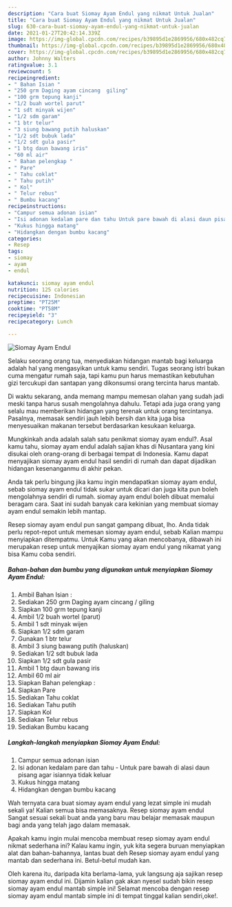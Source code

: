 ```yaml
---
description: "Cara buat Siomay Ayam Endul yang nikmat Untuk Jualan"
title: "Cara buat Siomay Ayam Endul yang nikmat Untuk Jualan"
slug: 630-cara-buat-siomay-ayam-endul-yang-nikmat-untuk-jualan
date: 2021-01-27T20:42:14.339Z
image: https://img-global.cpcdn.com/recipes/b39895d1e2869956/680x482cq70/siomay-ayam-endul-foto-resep-utama.jpg
thumbnail: https://img-global.cpcdn.com/recipes/b39895d1e2869956/680x482cq70/siomay-ayam-endul-foto-resep-utama.jpg
cover: https://img-global.cpcdn.com/recipes/b39895d1e2869956/680x482cq70/siomay-ayam-endul-foto-resep-utama.jpg
author: Johnny Walters
ratingvalue: 3.1
reviewcount: 5
recipeingredient:
- " Bahan Isian "
- "250 grm Daging ayam cincang  giling"
- "100 grm tepung kanji"
- "1/2 buah wortel parut"
- "1 sdt minyak wijen"
- "1/2 sdm garam"
- "1 btr telur"
- "3 siung bawang putih haluskan"
- "1/2 sdt bubuk lada"
- "1/2 sdt gula pasir"
- "1 btg daun bawang iris"
- "60 ml air"
- " Bahan pelengkap "
- " Pare"
- " Tahu coklat"
- " Tahu putih"
- " Kol"
- " Telur rebus"
- " Bumbu kacang"
recipeinstructions:
- "Campur semua adonan isian"
- "Isi adonan kedalam pare dan tahu Untuk pare bawah di alasi daun pisang agar isiannya tidak keluar"
- "Kukus hingga matang"
- "Hidangkan dengan bumbu kacang"
categories:
- Resep
tags:
- siomay
- ayam
- endul

katakunci: siomay ayam endul 
nutrition: 125 calories
recipecuisine: Indonesian
preptime: "PT25M"
cooktime: "PT58M"
recipeyield: "3"
recipecategory: Lunch

---
```



![Siomay Ayam Endul](https://img-global.cpcdn.com/recipes/b39895d1e2869956/680x482cq70/siomay-ayam-endul-foto-resep-utama.jpg)

Selaku seorang orang tua, menyediakan hidangan mantab bagi keluarga adalah hal yang mengasyikan untuk kamu sendiri. Tugas seorang istri bukan cuma mengatur rumah saja, tapi kamu pun harus memastikan kebutuhan gizi tercukupi dan santapan yang dikonsumsi orang tercinta harus mantab.

Di waktu  sekarang, anda memang mampu memesan olahan yang sudah jadi meski tanpa harus susah mengolahnya dahulu. Tetapi ada juga orang yang selalu mau memberikan hidangan yang terenak untuk orang tercintanya. Pasalnya, memasak sendiri jauh lebih bersih dan kita juga bisa menyesuaikan makanan tersebut berdasarkan kesukaan keluarga. 



Mungkinkah anda adalah salah satu penikmat siomay ayam endul?. Asal kamu tahu, siomay ayam endul adalah sajian khas di Nusantara yang kini disukai oleh orang-orang di berbagai tempat di Indonesia. Kamu dapat menyajikan siomay ayam endul hasil sendiri di rumah dan dapat dijadikan hidangan kesenanganmu di akhir pekan.

Anda tak perlu bingung jika kamu ingin mendapatkan siomay ayam endul, sebab siomay ayam endul tidak sukar untuk dicari dan juga kita pun boleh mengolahnya sendiri di rumah. siomay ayam endul boleh dibuat memalui beragam cara. Saat ini sudah banyak cara kekinian yang membuat siomay ayam endul semakin lebih mantap.

Resep siomay ayam endul pun sangat gampang dibuat, lho. Anda tidak perlu repot-repot untuk memesan siomay ayam endul, sebab Kalian mampu menyiapkan ditempatmu. Untuk Kamu yang akan mencobanya, dibawah ini merupakan resep untuk menyajikan siomay ayam endul yang nikamat yang bisa Kamu coba sendiri.

<!--inarticleads1-->

##### Bahan-bahan dan bumbu yang digunakan untuk menyiapkan Siomay Ayam Endul:

1. Ambil  Bahan Isian :
1. Sediakan 250 grm Daging ayam cincang / giling
1. Siapkan 100 grm tepung kanji
1. Ambil 1/2 buah wortel (parut)
1. Ambil 1 sdt minyak wijen
1. Siapkan 1/2 sdm garam
1. Gunakan 1 btr telur
1. Ambil 3 siung bawang putih (haluskan)
1. Sediakan 1/2 sdt bubuk lada
1. Siapkan 1/2 sdt gula pasir
1. Ambil 1 btg daun bawang iris
1. Ambil 60 ml air
1. Siapkan  Bahan pelengkap :
1. Siapkan  Pare
1. Sediakan  Tahu coklat
1. Sediakan  Tahu putih
1. Siapkan  Kol
1. Sediakan  Telur rebus
1. Sediakan  Bumbu kacang




<!--inarticleads2-->

##### Langkah-langkah menyiapkan Siomay Ayam Endul:

1. Campur semua adonan isian
1. Isi adonan kedalam pare dan tahu - Untuk pare bawah di alasi daun pisang agar isiannya tidak keluar
1. Kukus hingga matang
1. Hidangkan dengan bumbu kacang




Wah ternyata cara buat siomay ayam endul yang lezat simple ini mudah sekali ya! Kalian semua bisa memasaknya. Resep siomay ayam endul Sangat sesuai sekali buat anda yang baru mau belajar memasak maupun bagi anda yang telah jago dalam memasak.

Apakah kamu ingin mulai mencoba membuat resep siomay ayam endul nikmat sederhana ini? Kalau kamu ingin, yuk kita segera buruan menyiapkan alat dan bahan-bahannya, lantas buat deh Resep siomay ayam endul yang mantab dan sederhana ini. Betul-betul mudah kan. 

Oleh karena itu, daripada kita berlama-lama, yuk langsung aja sajikan resep siomay ayam endul ini. Dijamin kalian gak akan nyesel sudah bikin resep siomay ayam endul mantab simple ini! Selamat mencoba dengan resep siomay ayam endul mantab simple ini di tempat tinggal kalian sendiri,oke!.

